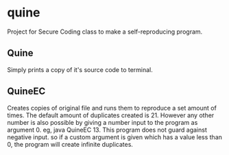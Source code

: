 # quine
Project for Secure Coding class to make a self-reproducing program.

## Quine
Simply prints a copy of it's source code to terminal.

## QuineEC
Creates copies of original file and runs them to reproduce a set amount of times. The default amount of duplicates created is 21. However any other number is also possible by giving a number input to the program as argument 0. eg, java QuineEC 13. This program does not guard against negative input. so if a custom argument is given which has a value less than 0, the program will create infinite duplicates.